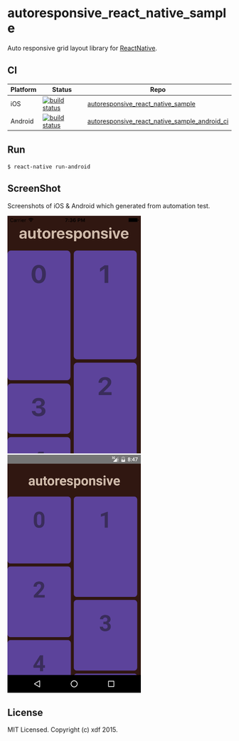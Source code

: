 # autoresponsive_react_native_sample

Auto responsive grid layout library for [ReactNative](https://facebook.github.io/react-native/).

## CI

| Platform   | Status                                          |  Repo              |
| ---------- | ----------------------------------------------- | ------------------ |
| iOS        | [![build status][travis-image-0]][travis-url-0] | [autoresponsive_react_native_sample](https://github.com/xudafeng/autoresponsive_react_native_sample)                       |
| Android    | [![build status][travis-image-1]][travis-url-1] | [autoresponsive_react_native_sample_android_ci](https://github.com/xudafeng/autoresponsive_react_native_sample_android_ci) |

[travis-image-0]: https://img.shields.io/travis/xudafeng/autoresponsive_react_native_sample.svg?style=flat-square
[travis-url-0]: https://travis-ci.org/xudafeng/autoresponsive_react_native_sample
[travis-image-1]: https://img.shields.io/travis/xudafeng/autoresponsive_react_native_sample_android_ci.svg?style=flat-square
[travis-url-1]: https://travis-ci.org/xudafeng/autoresponsive_react_native_sample_android_ci

## Run

```shell
$ react-native run-android
```

## ScreenShot

Screenshots of iOS & Android which generated from automation test.

<img src="./screenshot/ios.png" width="300"/> <img src="./screenshot/android.png" width="300"/>

## License

MIT Licensed. Copyright (c) xdf 2015.
